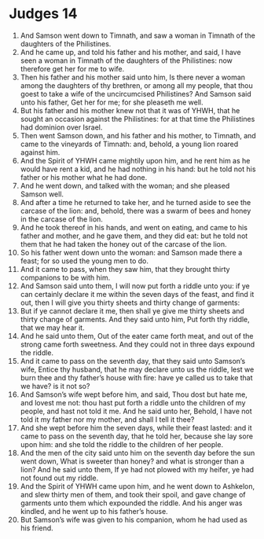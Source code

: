﻿# Judges 14
1. And Samson went down to Timnath, and saw a woman in Timnath of the daughters of the Philistines. 
2. And he came up, and told his father and his mother, and said, I have seen a woman in Timnath of the daughters of the Philistines: now therefore get her for me to wife. 
3. Then his father and his mother said unto him, Is there never a woman among the daughters of thy brethren, or among all my people, that thou goest to take a wife of the uncircumcised Philistines? And Samson said unto his father, Get her for me; for she pleaseth me well. 
4. But his father and his mother knew not that it was of YHWH, that he sought an occasion against the Philistines: for at that time the Philistines had dominion over Israel. 
5.  Then went Samson down, and his father and his mother, to Timnath, and came to the vineyards of Timnath: and, behold, a young lion roared against him. 
6. And the Spirit of YHWH came mightily upon him, and he rent him as he would have rent a kid, and he had nothing in his hand: but he told not his father or his mother what he had done. 
7. And he went down, and talked with the woman; and she pleased Samson well. 
8.  And after a time he returned to take her, and he turned aside to see the carcase of the lion: and, behold, there was a swarm of bees and honey in the carcase of the lion. 
9. And he took thereof in his hands, and went on eating, and came to his father and mother, and he gave them, and they did eat: but he told not them that he had taken the honey out of the carcase of the lion. 
10.  So his father went down unto the woman: and Samson made there a feast; for so used the young men to do. 
11. And it came to pass, when they saw him, that they brought thirty companions to be with him. 
12.  And Samson said unto them, I will now put forth a riddle unto you: if ye can certainly declare it me within the seven days of the feast, and find it out, then I will give you thirty sheets and thirty change of garments: 
13. But if ye cannot declare it me, then shall ye give me thirty sheets and thirty change of garments. And they said unto him, Put forth thy riddle, that we may hear it. 
14. And he said unto them, Out of the eater came forth meat, and out of the strong came forth sweetness. And they could not in three days expound the riddle. 
15. And it came to pass on the seventh day, that they said unto Samson’s wife, Entice thy husband, that he may declare unto us the riddle, lest we burn thee and thy father’s house with fire: have ye called us to take that we have? is it not so? 
16. And Samson’s wife wept before him, and said, Thou dost but hate me, and lovest me not: thou hast put forth a riddle unto the children of my people, and hast not told it me. And he said unto her, Behold, I have not told it my father nor my mother, and shall I tell it thee? 
17. And she wept before him the seven days, while their feast lasted: and it came to pass on the seventh day, that he told her, because she lay sore upon him: and she told the riddle to the children of her people. 
18. And the men of the city said unto him on the seventh day before the sun went down, What is sweeter than honey? and what is stronger than a lion? And he said unto them, If ye had not plowed with my heifer, ye had not found out my riddle. 
19.  And the Spirit of YHWH came upon him, and he went down to Ashkelon, and slew thirty men of them, and took their spoil, and gave change of garments unto them which expounded the riddle. And his anger was kindled, and he went up to his father’s house. 
20. But Samson’s wife was given to his companion, whom he had used as his friend. 
